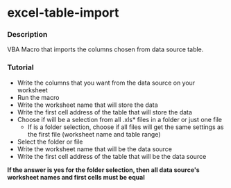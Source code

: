 # excel-table-import
### Description
VBA Macro that imports the columns chosen from data source table.
### Tutorial
- Write the columns that you want from the data source on your worksheet
- Run the macro
- Write the worksheet name that will store the data
- Write the first cell address of the table that will store the data
- Choose if will be a selection from all .xls* files in a folder or just one file
  - If is a folder selection, choose if all files will get the same settings as the first file (worksheet name and table range)
- Select the folder or file
- Write the worksheet name that will be the data source
- Write the first cell address of the table that will be the data source

**If the answer is yes for the folder selection, then all data source's worksheet names and first cells must be equal**
